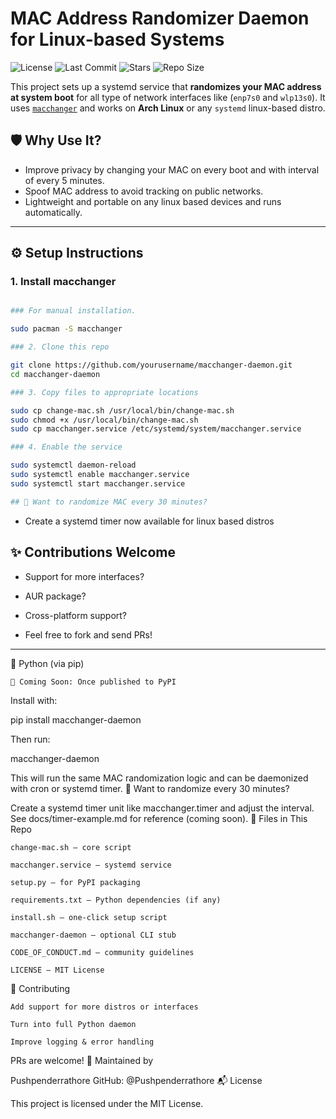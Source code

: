 # MAC Address Randomizer Daemon for Linux-based Systems

![License](https://img.shields.io/badge/license-MIT-green) 
![Last Commit](https://img.shields.io/github/last-commit/Pushpenderrathore/macchanger_daemon) 
![Stars](https://img.shields.io/github/stars/Pushpenderrathore/macchanger_daemon?style=social)
![Repo Size](https://img.shields.io/github/repo-size/Pushpenderrathore/macchanger_daemon)

This project sets up a systemd service that **randomizes your MAC address at system boot** for all type of network interfaces like (`enp7s0` and `wlp13s0`). It uses [`macchanger`](https://github.com/alobbs/macchanger) and works on **Arch Linux** or any `systemd` linux-based distro.

## 🛡️ Why Use It?

- Improve privacy by changing your MAC on every boot and with interval of every 5 minutes.
- Spoof MAC address to avoid tracking on public networks.
- Lightweight and portable on any linux based devices and runs automatically.

---

## ⚙️ Setup Instructions

### 1. Install macchanger

```bash

### For manual installation.  

sudo pacman -S macchanger 

### 2. Clone this repo

git clone https://github.com/yourusername/macchanger-daemon.git
cd macchanger-daemon

### 3. Copy files to appropriate locations

sudo cp change-mac.sh /usr/local/bin/change-mac.sh
sudo chmod +x /usr/local/bin/change-mac.sh
sudo cp macchanger.service /etc/systemd/system/macchanger.service

### 4. Enable the service

sudo systemctl daemon-reload
sudo systemctl enable macchanger.service
sudo systemctl start macchanger.service

## 🔁 Want to randomize MAC every 30 minutes?
```

- Create a systemd timer now available for linux based distros 

## ✨ Contributions Welcome

- Support for more interfaces?

- AUR package?

- Cross-platform support?

- Feel free to fork and send PRs!

---

🐍 Python (via pip)

    📌 Coming Soon: Once published to PyPI

Install with:

pip install macchanger-daemon

Then run:

macchanger-daemon

This will run the same MAC randomization logic and can be daemonized with cron or systemd timer.
🔁 Want to randomize every 30 minutes?

Create a systemd timer unit like macchanger.timer and adjust the interval. See docs/timer-example.md for reference (coming soon).
📄 Files in This Repo

    change-mac.sh – core script

    macchanger.service – systemd service

    setup.py – for PyPI packaging

    requirements.txt – Python dependencies (if any)

    install.sh – one-click setup script

    macchanger-daemon – optional CLI stub

    CODE_OF_CONDUCT.md – community guidelines

    LICENSE – MIT License

🤝 Contributing

    Add support for more distros or interfaces

    Turn into full Python daemon

    Improve logging & error handling

PRs are welcome!
📢 Maintained by

Pushpenderrathore
GitHub: @Pushpenderrathore
📬 License

This project is licensed under the MIT License.
